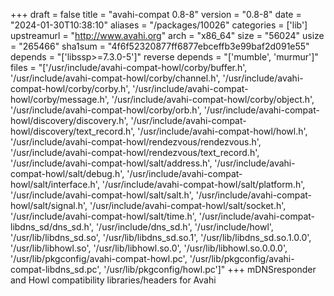+++
draft = false
title = "avahi-compat 0.8-8"
version = "0.8-8"
date = "2024-01-30T10:38:10"
aliases = "/packages/10026"
categories = ['lib']
upstreamurl = "http://www.avahi.org"
arch = "x86_64"
size = "56024"
usize = "265466"
sha1sum = "4f6f52320877ff6877ebceffb3e99baf2d091e55"
depends = "['libssp>=7.3.0-5']"
reverse depends = "['mumble', 'murmur']"
files = "['/usr/include/avahi-compat-howl/corby/buffer.h', '/usr/include/avahi-compat-howl/corby/channel.h', '/usr/include/avahi-compat-howl/corby/corby.h', '/usr/include/avahi-compat-howl/corby/message.h', '/usr/include/avahi-compat-howl/corby/object.h', '/usr/include/avahi-compat-howl/corby/orb.h', '/usr/include/avahi-compat-howl/discovery/discovery.h', '/usr/include/avahi-compat-howl/discovery/text_record.h', '/usr/include/avahi-compat-howl/howl.h', '/usr/include/avahi-compat-howl/rendezvous/rendezvous.h', '/usr/include/avahi-compat-howl/rendezvous/text_record.h', '/usr/include/avahi-compat-howl/salt/address.h', '/usr/include/avahi-compat-howl/salt/debug.h', '/usr/include/avahi-compat-howl/salt/interface.h', '/usr/include/avahi-compat-howl/salt/platform.h', '/usr/include/avahi-compat-howl/salt/salt.h', '/usr/include/avahi-compat-howl/salt/signal.h', '/usr/include/avahi-compat-howl/salt/socket.h', '/usr/include/avahi-compat-howl/salt/time.h', '/usr/include/avahi-compat-libdns_sd/dns_sd.h', '/usr/include/dns_sd.h', '/usr/include/howl', '/usr/lib/libdns_sd.so', '/usr/lib/libdns_sd.so.1', '/usr/lib/libdns_sd.so.1.0.0', '/usr/lib/libhowl.so', '/usr/lib/libhowl.so.0', '/usr/lib/libhowl.so.0.0.0', '/usr/lib/pkgconfig/avahi-compat-howl.pc', '/usr/lib/pkgconfig/avahi-compat-libdns_sd.pc', '/usr/lib/pkgconfig/howl.pc']"
+++
mDNSresponder and Howl compatibility libraries/headers for Avahi
